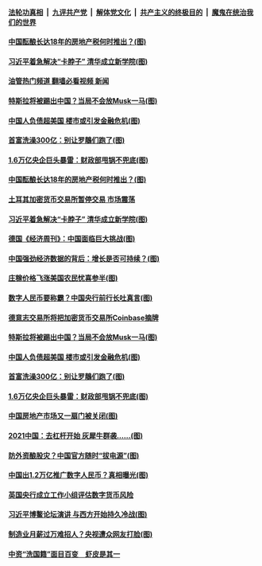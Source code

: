 ####  [法轮功真相](../../../../basic/blob/master/README.md?t=04230602) &nbsp;|&nbsp; [九评共产党](../../../../9ping.md/blob/master/README.md?t=04230602) &nbsp;|&nbsp; [解体党文化](../../../../jtdwh.md/blob/master/README.md?t=04230602)  &nbsp;|&nbsp; [共产主义的终极目的](../../../../gczydzjmd.md/blob/master/README.md?t=04230602) &nbsp;|&nbsp; [魔鬼在统治我们的世界](../../../../mgztzwmdsj.md/blob/master/README.md?t=04230602) 

#### [中国酝酿长达18年的房地产税何时推出？(图)](../pages/p5/969557.md?t=04230602) 

#### [习近平着急解决“卡脖子” 清华成立新学院(图)](../pages/p5/969539.md?t=04230602) 

#### [油管热门频道 翻墙必看视频 新闻](http://159.65.108.143:81/youtube.html)

#### [特斯拉将被踢出中国？当局不会放Musk一马(图)](../pages/p5/969446.md?t=04230602) 

#### [中国人负债超美国 楼市或引发金融危机(图)](../pages/p5/969436.md?t=04230602) 

#### [首富洗澡300亿：别让罗鶄们跑了(图)](../pages/p5/969391.md?t=04230602) 

#### [1.6万亿央企巨头暴雷：财政部甩锅不兜底(图)](../pages/p5/969395.md?t=04230602) 

#### [中国酝酿长达18年的房地产税何时推出？(图)](../pages/p5/969557.md?t=04230602) 

#### [土耳其加密货币交易所暂停交易 市场震荡](../pages/p5/969543.md?t=04230602) 

#### [习近平着急解决“卡脖子” 清华成立新学院(图)](../pages/p5/969539.md?t=04230602) 

#### [德国《经济周刊》：中国面临巨大挑战(图)](../pages/p5/969512.md?t=04230602) 

#### [中国强劲经济数据的背后：增长是否可持续？(图)](../pages/p5/969504.md?t=04230602) 

#### [庄稼价格飞涨美国农民忧喜参半(图)](../pages/p5/969492.md?t=04230602) 

#### [数字人民币要称霸？中国央行前行长吐真言(图)](../pages/p5/969483.md?t=04230602) 

#### [德意志交易所将把加密货币交易所Coinbase摘牌](../pages/p5/969455.md?t=04230602) 

#### [特斯拉将被踢出中国？当局不会放Musk一马(图)](../pages/p5/969446.md?t=04230602) 

#### [中国人负债超美国 楼市或引发金融危机(图)](../pages/p5/969436.md?t=04230602) 

#### [首富洗澡300亿：别让罗鶄们跑了(图)](../pages/p5/969391.md?t=04230602) 

#### [1.6万亿央企巨头暴雷：财政部甩锅不兜底(图)](../pages/p5/969395.md?t=04230602) 

#### [中国房地产市场又一扇门被关闭(图)](../pages/p5/969367.md?t=04230602) 

#### [2021中国：去杠杆开始 灰犀牛群袭……(图)](../pages/p5/969378.md?t=04230602) 

#### [防外资酿股灾？中国官方随时“拔电源”(图)](../pages/p5/969339.md?t=04230602) 

#### [中国出1.2万亿推广数字人民币？真相曝光(图)](../pages/p5/969326.md?t=04230602) 

#### [英国央行成立工作小组评估数字货币风险](../pages/p5/969321.md?t=04230602) 

#### [习近平博鳌论坛演讲 与西方开始持久冷战(图)](../pages/p5/969318.md?t=04230602) 

#### [制造业月薪过万难招人？央视遭众网友打脸(图)](../pages/p5/969286.md?t=04230602) 

#### [中资“洗国籍”面目百变　虾皮是其一](../pages/p5/969277.md?t=04230602) 

<img src='http://gfw-breaker.win/goodnews/indexes/p5.md' width='0px' height='0px'/>
